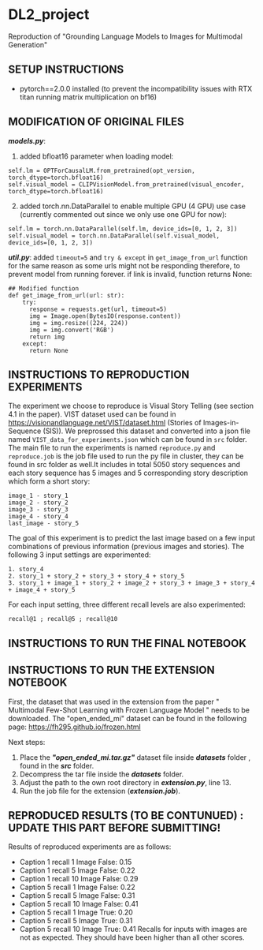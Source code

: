 #                                DL2_project
Reproduction of "Grounding Language Models to Images for Multimodal Generation"

## SETUP INSTRUCTIONS 
* pytorch==2.0.0 installed
(to prevent the incompatibility issues with RTX titan running matrix multiplication on bf16)

## MODIFICATION OF ORIGINAL FILES
***models.py***: 
1. added bfloat16 parameter when loading model:
```
self.lm = OPTForCausalLM.from_pretrained(opt_version, torch_dtype=torch.bfloat16)
self.visual_model = CLIPVisionModel.from_pretrained(visual_encoder, torch_dtype=torch.bfloat16)
```
2. added torch.nn.DataParallel to enable multiple GPU (4 GPU) use case (currently commented out since we only use one GPU for now):
```
self.lm = torch.nn.DataParallel(self.lm, device_ids=[0, 1, 2, 3])
self.visual_model = torch.nn.DataParallel(self.visual_model, device_ids=[0, 1, 2, 3])
```
***util.py***:
added `timeout=5` and `try & except` in `get_image_from_url` function for the same reason as some urls might not be responding therefore, to prevent model from running forever.
if link is invalid, function returns None:
```
## Modified function
def get_image_from_url(url: str):
    try:
      response = requests.get(url, timeout=5)
      img = Image.open(BytesIO(response.content))
      img = img.resize((224, 224))
      img = img.convert('RGB')
      return img
    except:
      return None
```


## INSTRUCTIONS TO REPRODUCTION EXPERIMENTS
The experiment we choose to reproduce is Visual Story Telling (see section 4.1 in the paper). VIST dataset used can be found in https://visionandlanguage.net/VIST/dataset.html (Stories of
Images-in-Sequence (SIS)). We preprossed this dataset and converted into a json file named `VIST_data_for_experiments.json` which can be found in `src` folder. The main file to run the experiments 
is named `reproduce.py` and `reproduce.job` is the job file used to run the py file in cluster, they can be found in src folder as well.It includes in total 5050 story sequences and each story 
sequence has 5 images and 5 corresponding story description which form a short story:
```
image_1 - story_1
image_2 - story_2
image_3 - story_3
image_4 - story_4
last_image - story_5
```
The goal of this experiment is to predict the last image based on a few input combinations of previous information (previous images and stories). The following 3 input settings are experimented:
```
1. story_4
2. story_1 + story_2 + story_3 + story_4 + story_5
3. story_1 + image_1 + story_2 + image_2 + story_3 + image_3 + story_4 + image_4 + story_5
```
For each input setting, three different recall levels are also experimented:
```
recall@1 ; recall@5 ; recall@10
```

## INSTRUCTIONS TO RUN THE FINAL NOTEBOOK





## INSTRUCTIONS TO RUN THE EXTENSION NOTEBOOK
First, the dataset that was used in the extension from the paper " Multimodal Few-Shot Learning with Frozen Language Model " needs to be downloaded. The "open_ended_mi" dataset can be found in the following page: https://fh295.github.io/frozen.html

Next steps:
1. Place the ***"open_ended_mi.tar.gz"*** dataset file inside ***datasets*** folder , found in the ***src*** folder. 
2. Decompress the tar file inside the ***datasets*** folder. 
3. Adjust the path to the own root directory in ***extension.py***, line 13.
4. Run the job file for the extension (***extension.job***).



## REPRODUCED RESULTS (TO BE CONTUNUED) : UPDATE THIS PART BEFORE SUBMITTING!
Results of reproduced experiments are as follows:
* Caption 1 recall 1 Image False: 0.15
* Caption 1 recall 5 Image False: 0.22
* Caption 1 recall 10 Image False: 0.29
* Caption 5 recall 1 Image False: 0.22
* Caption 5 recall 5 Image False: 0.31
* Caption 5 recall 10 Image False: 0.41
* Caption 5 recall 1 Image True: 0.20
* Caption 5 recall 5 Image True: 0.31
* Caption 5 recall 10 Image True: 0.41
Recalls for inputs with images are not as expected. They should have been higher than all other scores. 
